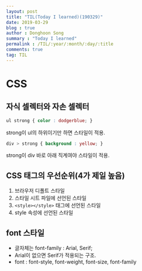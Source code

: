 ```yaml
---
layout: post
title: "TIL(Today I learned)(190329)"
date: 2019-03-29
blog : true
author : Donghoon Song
summary : "Today I learned"
permalink : /TIL/:year/:month/:day/:title
comments: true
tag: TIL
---
```


# CSS
## 자식 셀렉터와 자손 셀렉터

```css
ul strong { color : dodgerblue; }
```

strong이 ul의 하위이기만 하면 스타일이 적용.

```css
div > strong { background : yellow; }
```

strong이 div 바로 아래 직계여야 스타일이 적용.

## CSS 태그의 우선순위(4가 제일 높음)

1. 브라우저 디폴트 스타일
2. 스타일 시트 파일에 선언된 스타일
3. `<style></style>` 태그에 선언된 스타일
4. style 속성에 선언된 스타일

## font 스타일
- 글자체는 font-family : Arial, Serif;
- Arial이 없으면 Serif가 적용되는 구조.
- font : font-style, font-weight, font-size, font-family
